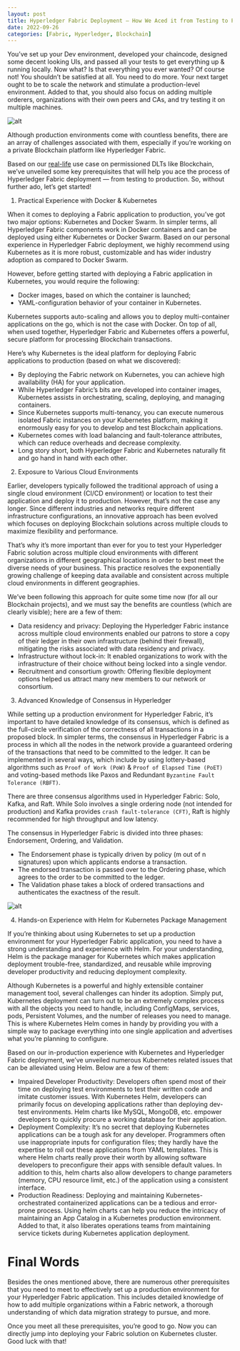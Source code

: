 ```yaml
---
layout: post
title: Hyperledger Fabric Deployment — How We Aced it from Testing to Production
date: 2022-09-26
categories: [Fabric, Hyperledger, Blockchain]
---
```


You’ve set up your Dev environment, developed your chaincode, designed some decent looking UIs, and passed all your tests to get everything up & running locally. Now what? Is that everything you ever wanted? Of course not! You shouldn’t be satisfied at all. You need to do more. Your next target ought to be to scale the network and stimulate a production-level environment. Added to that, you should also focus on adding multiple orderers, organizations with their own peers and CAs, and try testing it on multiple machines.

![alt](https://miro.medium.com/max/1100/1*Lrt_Rz4Z3RuMQ7SSBATxGw.png)

Although production environments come with countless benefits, there are an array of challenges associated with them, especially if you’re working on a private Blockchain platform like Hyperledger Fabric.

Based on our [real-life](https://www.fabricdeployer.com/) use case on permissioned DLTs like Blockchain, we’ve unveiled some key prerequisites that will help you ace the process of Hyperledger Fabric deployment — from testing to production. So, without further ado, let’s get started!

1. Practical Experience with Docker & Kubernetes

When it comes to deploying a Fabric application to production, you’ve got two major options: Kubernetes and Docker Swarm. In simpler terms, all Hyperledger Fabric components work in Docker containers and can be deployed using either Kubernetes or Docker Swarm. Based on our personal experience in Hyperledger Fabric deployment, we highly recommend using Kubernetes as it is more robust, customizable and has wider industry adoption as compared to Docker Swarm.

However, before getting started with deploying a Fabric application in Kubernetes, you would require the following:

- Docker images, based on which the container is launched;
- YAML-configuration behavior of your container in Kubernetes.

Kubernetes supports auto-scaling and allows you to deploy multi-container applications on the go, which is not the case with Docker. On top of all, when used together, Hyperledger Fabric and Kubernetes offers a powerful, secure platform for processing Blockchain transactions.

Here’s why Kubernetes is the ideal platform for deploying Fabric applications to production (based on what we discovered):

- By deploying the Fabric network on Kubernetes, you can achieve high availability (HA) for your application.
- While Hyperledger Fabric’s bits are developed into container images, Kubernetes assists in orchestrating, scaling, deploying, and managing containers.
- Since Kubernetes supports multi-tenancy, you can execute numerous isolated Fabric instances on your Kubernetes platform, making it enormously easy for you to develop and test Blockchain applications.
- Kubernetes comes with load balancing and fault-tolerance attributes, which can reduce overheads and decrease complexity.
- Long story short, both Hyperledger Fabric and Kubernetes naturally fit and go hand in hand with each other.

2. Exposure to Various Cloud Environments

Earlier, developers typically followed the traditional approach of using a single cloud environment (CI/CD environment) or location to test their application and deploy it to production. However, that’s not the case any longer. Since different industries and networks require different infrastructure configurations, an innovative approach has been evolved which focuses on deploying Blockchain solutions across multiple clouds to maximize flexibility and performance.

That’s why it’s more important than ever for you to test your Hyperledger Fabric solution across multiple cloud environments with different organizations in different geographical locations in order to best meet the diverse needs of your business. This practice resolves the exponentially growing challenge of keeping data available and consistent across multiple cloud environments in different geographies.

We’ve been following this approach for quite some time now (for all our Blockchain projects), and we must say the benefits are countless (which are clearly visible); here are a few of them:

- Data residency and privacy: Deploying the Hyperledger Fabric instance across multiple cloud environments enabled our patrons to store a copy of their ledger in their own infrastructure (behind their firewall), mitigating the risks associated with data residency and privacy.
- Infrastructure without lock-in: It enabled organizations to work with the infrastructure of their choice without being locked into a single vendor.
- Recruitment and consortium growth: Offering flexible deployment options helped us attract many new members to our network or consortium.

3. Advanced Knowledge of Consensus in Hyperledger

While setting up a production environment for Hyperledger Fabric, it’s important to have detailed knowledge of its consensus, which is defined as the full-circle verification of the correctness of all transactions in a proposed block. In simpler terms, the consensus in Hyperledger Fabric is a process in which all the nodes in the network provide a guaranteed ordering of the transactions that need to be committed to the ledger. It can be implemented in several ways, which include by using lottery-based algorithms such as `Proof of Work (PoW)` & `Proof of Elapsed Time (PoET)` and voting-based methods like Paxos and Redundant `Byzantine Fault Tolerance (RBFT)`.

There are three consensus algorithms used in Hyperledger Fabric: Solo, Kafka, and Raft. While Solo involves a single ordering node (not intended for production) and Kafka provides `crash fault-tolerance (CFT)`, Raft is highly recommended for high throughput and low latency.

The consensus in Hyperledger Fabric is divided into three phases: Endorsement, Ordering, and Validation.

- The Endorsement phase is typically driven by policy (m out of n signatures) upon which applicants endorse a transaction.
- The endorsed transaction is passed over to the Ordering phase, which agrees to the order to be committed to the ledger.
- The Validation phase takes a block of ordered transactions and authenticates the exactness of the result.

![alt](https://miro.medium.com/max/1100/1*FYCP8Dc9b6cGxrFLIzLomQ.png)

4. Hands-on Experience with Helm for Kubernetes Package Management

If you’re thinking about using Kubernetes to set up a production environment for your Hyperledger Fabric application, you need to have a strong understanding and experience with Helm. For your understanding, Helm is the package manager for Kubernetes which makes application deployment trouble-free, standardized, and reusable while improving developer productivity and reducing deployment complexity.

Although Kubernetes is a powerful and highly extensible container management tool, several challenges can hinder its adoption. Simply put, Kubernetes deployment can turn out to be an extremely complex process with all the objects you need to handle, including ConfigMaps, services, pods, Persistent Volumes, and the number of releases you need to manage. This is where Kubernetes Helm comes in handy by providing you with a simple way to package everything into one single application and advertises what you’re planning to configure.

Based on our in-production experience with Kubernetes and Hyperledger Fabric deployment, we’ve unveiled numerous Kubernetes related issues that can be alleviated using Helm. Below are a few of them:

- Impaired Developer Productivity: Developers often spend most of their time on deploying test environments to test their written code and imitate customer issues. With Kubernetes Helm, developers can primarily focus on developing applications rather than deploying dev-test environments. Helm charts like MySQL, MongoDB, etc. empower developers to quickly procure a working database for their application.
- Deployment Complexity: It’s no secret that deploying Kubernetes applications can be a tough ask for any developer. Programmers often use inappropriate inputs for configuration files; they hardly have the expertise to roll out these applications from YAML templates. This is where Helm charts really prove their worth by allowing software developers to preconfigure their apps with sensible default values. In addition to this, helm charts also allow developers to change parameters (memory, CPU resource limit, etc.) of the application using a consistent interface.
- Production Readiness: Deploying and maintaining Kubernetes-orchestrated containerized applications can be a tedious and error-prone process. Using helm charts can help you reduce the intricacy of maintaining an App Catalog in a Kubernetes production environment. Added to that, it also liberates operations teams from maintaining service tickets during Kubernetes application deployment.

# Final Words

Besides the ones mentioned above, there are numerous other prerequisites that you need to meet to effectively set up a production environment for your Hyperledger Fabric application. This includes detailed knowledge of how to add multiple organizations within a Fabric network, a thorough understanding of which data migration strategy to pursue, and more.

Once you meet all these prerequisites, you’re good to go. Now you can directly jump into deploying your Fabric solution on Kubernetes cluster. Good luck with that!
